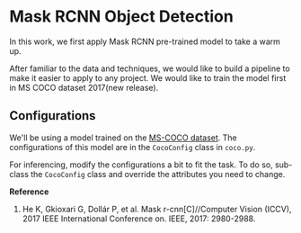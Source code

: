 # Mask RCNN Object Detection

In this work, we first apply Mask RCNN pre-trained model to take a warm up. 

After familiar to the data and techniques, we would like to build a pipeline to make it easier to apply to any project. We would like to train the model first in MS COCO dataset 2017(new release). 

## Configurations

We'll be using a model trained on the [MS-COCO dataset](http://cocodataset.org/#download). The configurations of this model are in the ```CocoConfig``` class in ```coco.py```.

For inferencing, modify the configurations a bit to fit the task. To do so, sub-class the ```CocoConfig``` class and override the attributes you need to change.

**Reference**

1. He K, Gkioxari G, Dollár P, et al. Mask r-cnn[C]//Computer Vision (ICCV), 2017 IEEE International Conference on. IEEE, 2017: 2980-2988.